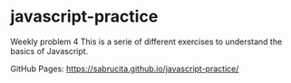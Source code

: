 # javascript-practice
Weekly problem 4
This is a serie of different exercises to understand the basics of Javascript.

GitHub Pages:
https://sabrucita.github.io/javascript-practice/

